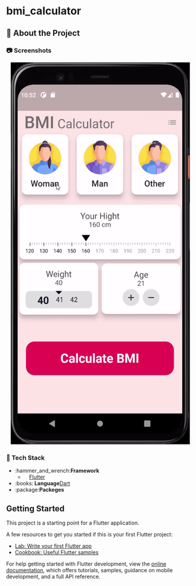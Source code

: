 # bmi_calculator

<!-- About the Project -->
## :star2: About the Project

<!-- Screenshots -->
### :camera: Screenshots

<div align="center"> 
  <img src="https://github.com/Anastasia9595/bmi/blob/master/assets/BMI%20Kalkulator.gif" alt="screenshot" />
</div>

<!-- TechStack -->
### :space_invader: Tech Stack
<ul>
<li>:hammer_and_wrench:<strong>Framework</strong>
    <ul>
        <li>&emsp;<a href="https://flutter.dev">Flutter</a></li>
    </ul>
</li>
<li>:books:<strong> Language</strong><a href="https://dart.dev">Dart</a></li>
<li>:package:<strong>Packeges</strong></li>
</ul>


## Getting Started

This project is a starting point for a Flutter application.

A few resources to get you started if this is your first Flutter project:

- [Lab: Write your first Flutter app](https://docs.flutter.dev/get-started/codelab)
- [Cookbook: Useful Flutter samples](https://docs.flutter.dev/cookbook)

For help getting started with Flutter development, view the
[online documentation](https://docs.flutter.dev/), which offers tutorials,
samples, guidance on mobile development, and a full API reference.
